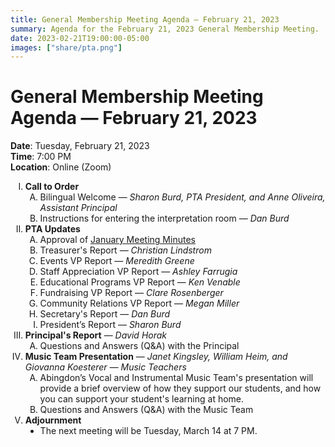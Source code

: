 ```yaml
---
title: General Membership Meeting Agenda — February 21, 2023
summary: Agenda for the February 21, 2023 General Membership Meeting.
date: 2023-02-21T19:00:00-05:00
images: ["share/pta.png"]
---
```


# General Membership Meeting Agenda — February 21, 2023

<style type="text/css">
    ol { list-style-type: upper-roman; }
    ol ol { list-style-type: upper-alpha; }
    ol ol ol { list-style-type: decimal; }
    ol ol ol ol { list-style-type: lower-alpha; }
    ul { list-style-type: disc; }
</style>

**Date**: Tuesday, February 21, 2023  
**Time**: 7:00 PM  
**Location**: Online (Zoom)

1. **Call to Order**
    1. Bilingual Welcome — *Sharon Burd, PTA President, and Anne Oliveira, Assistant Principal*
    1. Instructions for entering the interpretation room — *Dan Burd*
1. **PTA Updates**
    1. Approval of [January Meeting Minutes](/minutes/2023-01-10)
    1. Treasurer's Report — *Christian Lindstrom*
    1. Events VP Report — *Meredith Greene*
    1. Staff Appreciation VP Report — *Ashley Farrugia*
    1. Educational Programs VP Report — *Ken Venable*
    1. Fundraising VP Report — *Clare Rosenberger*
    1. Community Relations VP Report — *Megan Miller*
    1. Secretary's Report — *Dan Burd*
    1. President’s Report — *Sharon Burd*
1. **Principal's Report** — *David Horak*
    1. Questions and Answers (Q&A) with the Principal
1. **Music Team Presentation** — *Janet Kingsley, William Heim, and Giovanna Koesterer — Music Teachers*
    1. Abingdon’s Vocal and Instrumental Music Team's presentation will provide a brief overview of how they support our students, and how you can support your student's learning at home.
    1. Questions and Answers (Q&A) with the Music Team
1. **Adjournment**
    - The next meeting will be Tuesday, March 14 at 7 PM.